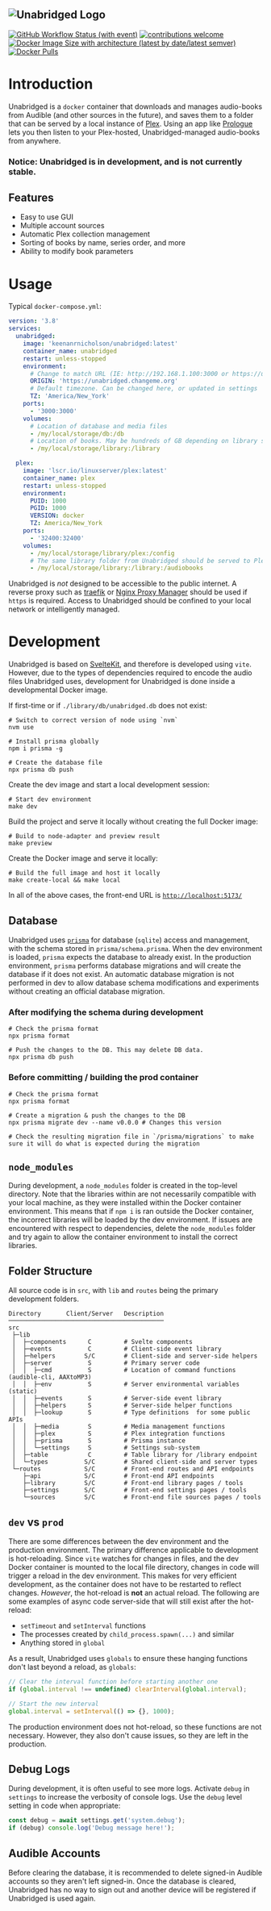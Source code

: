 ## ![Unabridged Logo](https://github.com/knicholson32/unabridged/raw/assets/Unabridged.png?raw=true)

[![GitHub Workflow Status (with event)](https://img.shields.io/github/actions/workflow/status/knicholson32/unabridged/docker-build.yml)](https://github.com/knicholson32/unabridged/actions)
[![contributions welcome](https://img.shields.io/badge/contributions-welcome-brightgreen.svg?style=flat)](https://github.com/knicholson32/unabridged/issues)
[![Docker Image Size with architecture (latest by date/latest semver)](https://img.shields.io/docker/image-size/keenanrnicholson/unabridged)](https://hub.docker.com/r/keenanrnicholson/unabridged/tags)
[![Docker Pulls](https://img.shields.io/docker/pulls/keenanrnicholson/unabridged)](https://hub.docker.com/r/keenanrnicholson/unabridged/tags)

# Introduction

Unabridged is a `docker` container that downloads and manages audio-books from Audible (and other sources in the future), and saves them to a folder that can be served by a local instance of [Plex](https://www.plex.tv/). Using an app like [Prologue](https://prologue.audio/) lets you then listen to your Plex-hosted, Unabridged-managed audio-books from anywhere.

### **Notice**: Unabridged is in development, and is not currently stable.

## Features

- Easy to use GUI
- Multiple account sources
- Automatic Plex collection management
- Sorting of books by name, series order, and more
- Ability to modify book parameters

# Usage

Typical `docker-compose.yml`:

```yml
version: '3.8'
services:
  unabridged:
    image: 'keenanrnicholson/unabridged:latest'
    container_name: unabridged
    restart: unless-stopped
    environment:
      # Change to match URL (IE: http://192.168.1.100:3000 or https://unabridged.changeme.org)
      ORIGIN: 'https://unabridged.changeme.org'
      # Default timezone. Can be changed here, or updated in settings
      TZ: 'America/New_York'
    ports:
      - '3000:3000'
    volumes:
      # Location of database and media files
      - /my/local/storage/db:/db
      # Location of books. May be hundreds of GB depending on library size.
      - /my/local/storage/library:/library

  plex:
    image: 'lscr.io/linuxserver/plex:latest'
    container_name: plex
    restart: unless-stopped
    environment:
      PUID: 1000
      PGID: 1000
      VERSION: docker
      TZ: America/New_York
    ports:
      - '32400:32400'
    volumes:
      - /my/local/storage/library/plex:/config
      # The same library folder from Unabridged should be served to Plex
      - /my/local/storage/library:/library:/audiobooks
```

Unabridged is _not_ designed to be accessible to the public internet. A reverse proxy such as [traefik](https://traefik.io/traefik/) or [Nginx Proxy Manager](https://nginxproxymanager.com/) should be used if `https` is required. Access to Unabridged should be confined to your local network or intelligently managed.

# Development

Unabridged is based on [SvelteKit](https://kit.svelte.dev/), and therefore is developed using `vite`. However, due to the types of dependencies required to encode the audio files Unabridged uses, development for Unabridged is done inside a developmental Docker image.

If first-time or if `./library/db/unabridged.db` does not exist:

```shell
# Switch to correct version of node using `nvm`
nvm use

# Install prisma globally
npm i prisma -g

# Create the database file
npx prisma db push
```

Create the dev image and start a local development session:

```shell
# Start dev environment
make dev
```

Build the project and serve it locally without creating the full Docker image:

```shell
# Build to node-adapter and preview result
make preview
```

Create the Docker image and serve it locally:

```shell
# Build the full image and host it locally
make create-local && make local
```

In all of the above cases, the front-end URL is [`http://localhost:5173/`](http://localhost:5173/)

## Database

Unabridged uses [`prisma`](https://www.prisma.io/) for database (`sqlite`) access and management, with the schema stored in `prisma/schema.prisma`. When the dev environment is loaded, `prisma` expects the database to already exist. In the production environment, `prisma` performs database migrations and will create the database if it does not exist. An automatic database migration is not performed in dev to allow database schema modifications and experiments without creating an official database migration.

### After modifying the schema during development

```shell
# Check the prisma format
npx prisma format

# Push the changes to the DB. This may delete DB data.
npx prisma db push
```

### Before committing / building the prod container

```shell
# Check the prisma format
npx prisma format

# Create a migration & push the changes to the DB
npx prisma migrate dev --name v0.0.0 # Changes this version

# Check the resulting migration file in `/prisma/migrations` to make sure it will do what is expected during the migration
```

## `node_modules`

During development, a `node_modules` folder is created in the top-level directory. Note that the libraries within are not necessarily compatible with your local machine, as they were installed within the Docker container environment. This means that if `npm i` is ran outside the Docker container, the incorrect libraries will be loaded by the dev environment. If issues are encountered with respect to dependencies, delete the `node_modules` folder and try again to allow the container environment to install the correct libraries.

## Folder Structure

All source code is in `src`, with `lib` and `routes` being the primary development folders.

```shell
Directory       Client/Server   Description
───────────────────────────────────────────
src
 ├─lib
 │  ├─components      C         # Svelte components
 │  ├─events          C         # Client-side event library
 │  ├─helpers        S/C        # Client-side and server-side helpers
 │  ├─server          S         # Primary server code
 │  │  ├─cmd          S         # Location of command functions (audible-cli, AAXtoMP3)
 │  │  ├─env          S         # Server environmental variables (static)
 │  │  ├─events       S         # Server-side event library
 │  │  ├─helpers      S         # Server-side helper functions
 │  │  ├─lookup       S         # Type definitions  for some public APIs
 │  │  ├─media        S         # Media management functions
 │  │  ├─plex         S         # Plex integration functions
 │  │  ├─prisma       S         # Prisma instance
 │  │  └─settings     S         # Settings sub-system
 │  ├─table           C         # Table library for /library endpoint
 │  └─types          S/C        # Shared client-side and server types
 └─routes            S/C        # Front-end routes and API endpoints
    ├─api            S/C        # Front-end API endpoints
    ├─library        S/C        # Front-end library pages / tools
    ├─settings       S/C        # Front-end settings pages / tools
    └─sources        S/C        # Front-end file sources pages / tools
```

## `dev` vs `prod`

There are some differences between the dev environment and the production environment. The primary difference applicable to development is hot-reloading. Since `vite` watches for changes in files, and the dev Docker container is mounted to the local file directory, changes in code will trigger a reload in the dev environment. This makes for very efficient development, as the container does not have to be restarted to reflect changes. _However_, the hot-reload is **not** an actual reload. The following are some examples of async code server-side that will still exist after the hot-reload:

- `setTimeout` and `setInterval` functions
- The processes created by `child_process.spawn(...)` and similar
- Anything stored in `global`

As a result, Unabridged uses `globals` to ensure these hanging functions don't last beyond a reload, as `globals`:

```Typescript
// Clear the interval function before starting another one
if (global.interval !== undefined) clearInterval(global.interval);

// Start the new interval
global.interval = setInterval(() => {}, 1000);
```

The production environment does not hot-reload, so these functions are not necessary. However, they also don't cause issues, so they are left in the production.

## Debug Logs

During development, it is often useful to see more logs. Activate `debug` in `settings` to increase the verbosity of console logs. Use the `debug` level setting in code when appropriate:

```Typescript
const debug = await settings.get('system.debug');
if (debug) console.log('Debug message here!');
```

## Audible Accounts

Before clearing the database, it is recommended to delete signed-in Audible accounts so they aren't left signed-in. Once the database is cleared, Unabridged has no way to sign out and another device will be registered if Unabridged is used again.
